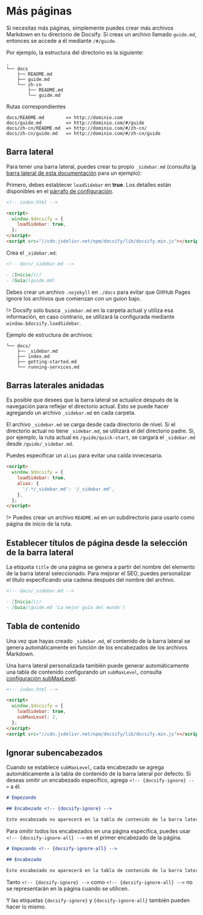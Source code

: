 # Más páginas

Si necesitas más páginas, simplemente puedes crear más archivos Markdown en tu directorio de Docsify. Si creas un archivo llamado `guide.md`, entonces se accede a él mediante `/#/guide`.

Por ejemplo, la estructura del directorio es la siguiente:

```text
.
└── docs
    ├── README.md
    ├── guide.md
    └── zh-cn
        ├── README.md
        └── guide.md
```

Rutas correspondientes

```text
docs/README.md        => http://dominio.com
docs/guide.md         => http://dominio.com/#/guide
docs/zh-cn/README.md  => http://dominio.com/#/zh-cn/
docs/zh-cn/guide.md   => http://dominio.com/#/zh-cn/guide
```

## Barra lateral

Para tener una barra lateral, puedes crear tu propio `_sidebar.md` (consulta [la barra lateral de esta documentación](https://github.com/docsifyjs/docsify/blob/master/docs/_sidebar.md) para un ejemplo):

Primero, debes establecer `loadSidebar` en **true**. Los detalles están disponibles en el [párrafo de configuración](/es/configuration.md#loadsidebar).

```html
<!-- index.html -->

<script>
  window.$docsify = {
    loadSidebar: true,
  };
</script>
<script src="//cdn.jsdelivr.net/npm/docsify/lib/docsify.min.js"></script>
```

Crea el `_sidebar.md`:

```markdown
<!-- docs/_sidebar.md -->

- [Inicio](/)
- [Guía](guide.md)
```

Debes crear un archivo `.nojekyll` en `./docs` para evitar que GitHub Pages ignore los archivos que comienzan con un guion bajo.

!> Docsify solo busca `_sidebar.md` en la carpeta actual y utiliza esa información, en caso contrario, se utilizará la configurada mediante `window.$docsify.loadSidebar`.

Ejemplo de estructura de archivos:

```text
└── docs/
    ├── _sidebar.md
    ├── index.md
    ├── getting-started.md
    └── running-services.md
```

## Barras laterales anidadas

Es posible que desees que la barra lateral se actualice después de la navegación para reflejar el directorio actual. Esto se puede hacer agregando un archivo `_sidebar.md` en cada carpeta.

El archivo `_sidebar.md` se carga desde cada directorio de nivel. Si el directorio actual no tiene `_sidebar.md`, se utilizará el del directorio padre. Si, por ejemplo, la ruta actual es `/guide/quick-start`, se cargará el `_sidebar.md` desde `/guide/_sidebar.md`.

Puedes especificar un `alias` para evitar una caída innecesaria.

```html
<script>
  window.$docsify = {
    loadSidebar: true,
    alias: {
      '/.*/_sidebar.md': '/_sidebar.md',
    },
  };
</script>
```

!> Puedes crear un archivo `README.md` en un subdirectorio para usarlo como página de inicio de la ruta.

## Establecer títulos de página desde la selección de la barra lateral

La etiqueta `title` de una página se genera a partir del nombre del elemento de la barra lateral seleccionado. Para mejorar el SEO, puedes personalizar el título especificando una cadena después del nombre del archivo.

```markdown
<!-- docs/_sidebar.md -->

- [Inicio](/)
- [Guía](guide.md 'La mejor guía del mundo')
```

## Tabla de contenido

Una vez que hayas creado `_sidebar.md`, el contenido de la barra lateral se genera automáticamente en función de los encabezados de los archivos Markdown.

Una barra lateral personalizada también puede generar automáticamente una tabla de contenido configurando un `subMaxLevel`, consulta [configuración subMaxLevel](/es/configuration.md#submaxlevel).

```html
<!-- index.html -->

<script>
  window.$docsify = {
    loadSidebar: true,
    subMaxLevel: 2,
  };
</script>
<script src="//cdn.jsdelivr.net/npm/docsify/lib/docsify.min.js"></script>
```

## Ignorar subencabezados

Cuando se establece `subMaxLevel`, cada encabezado se agrega automáticamente a la tabla de contenido de la barra lateral por defecto. Si deseas omitir un encabezado específico, agrega `<!-- {docsify-ignore} -->` a él.

```markdown
# Empezando

## Encabezado <!-- {docsify-ignore} -->

Este encabezado no aparecerá en la tabla de contenido de la barra lateral.
```

Para omitir todos los encabezados en una página específica, puedes usar `<!-- {docsify-ignore-all} -->` en el primer encabezado de la página.

```markdown
# Empezando <!-- {docsify-ignore-all} -->

## Encabezado

Este encabezado no aparecerá en la tabla de contenido de la barra lateral.
```

Tanto `<!-- {docsify-ignore} -->` como `<!-- {docsify-ignore-all} -->` no se representarán en la página cuando se utilicen.

Y las etiquetas `{docsify-ignore}` y `{docsify-ignore-all}` también pueden hacer lo mismo.

